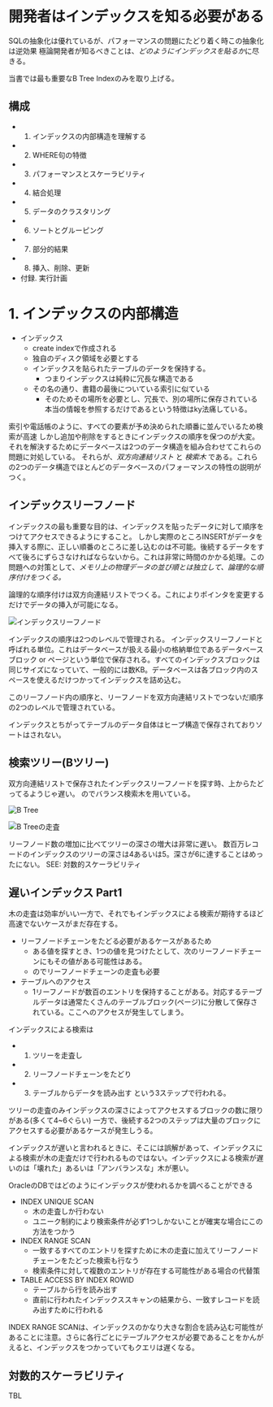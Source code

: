 # 開発者はインデックスを知る必要がある
SQLの抽象化は優れているが、パフォーマンスの問題にたどり着く時この抽象化は逆効果
極論開発者が知るべきことは、*どのようにインデックスを貼るか*に尽きる。

当書では最も重要なB Tree Indexのみを取り上げる。

## 構成
- 1. インデックスの内部構造を理解する
- 2. WHERE句の特徴
- 3. パフォーマンスとスケーラビリティ
- 4. 結合処理
- 5. データのクラスタリング
- 6. ソートとグルーピング
- 7. 部分的結果
- 8. 挿入、削除、更新
- 付録. 実行計画


# 1. インデックスの内部構造
- インデックス
  - create indexで作成される
  - 独自のディスク領域を必要とする
  - インデックスを貼られたテーブルのデータを保持する。
    - つまりインデックスは純粋に冗長な構造である
  - その名の通り、書籍の最後についている索引に似ている
    - そのためその場所を必要とし、冗長で、別の場所に保存されている本当の情報を参照するだけであるという特徴はky法痛している。

索引や電話帳のように、すべての要素が予め決められた順番に並んでいるため検索が高速
しかし追加や削除をするときにインデックスの順序を保つのが大変。
それを解決するためにデータベースは2つのデータ構造を組み合わせてこれらの問題に対処している。
それらが、*双方向連結リスト* と *検索木* である。これらの2つのデータ構造でほとんどのデータベースのパフォーマンスの特性の説明がつく。

## インデックスリーフノード
インデックスの最も重要な目的は、インデックスを貼ったデータに対して順序をつけてアクセスできるようにすること。
しかし実際のところINSERTがデータを挿入する際に、正しい順番のところに差し込むのは不可能。後続するデータをすべて後ろにずらさなければならないから。これは非常に時間のかかる処理。この問題への対策として、*メモリ上の物理データの並び順とは独立して、論理的な順序付けをつくる。*

論理的な順序付けは双方向連結リストでつくる。これによりポインタを変更するだけでデータの挿入が可能になる。

![インデックスリーフノード](https://gyazo.com/c567c63b342ae77cdc2ef27c34ee7054)

インデックスの順序は2つのレベルで管理される。
インデックスリーフノードと呼ばれる単位。これはデータベースが扱える最小の格納単位であるデータベースブロック or ページという単位で保存される。すべてのインデックスブロックは同じサイズになっていて、一般的には数KB。データベースは各ブロック内のスペースを使えるだけつかってインデックスを詰め込む。

このリーフノード内の順序と、リーフノードを双方向連結リストでつないだ順序の2つのレベルで管理されている。


インデックスとちがってテーブルのデータ自体はヒープ構造で保存されておりソートはされない。

## 検索ツリー(Bツリー)
双方向連結リストで保存されたインデックスリーフノードを探す時、上からたどってるようじゃ遅い。
のでバランス検索木を用いている。

![B Tree](https://gyazo.com/ed232e1cc6bba977e2db7606e889d063)

![B Treeの走査](https://gyazo.com/cb87281f950784307072fabedf7c2939)

リーフノード数の増加に比べてツリーの深さの増大は非常に遅い。
数百万レコードのインデックスのツリーの深さは4あるいは5。深さが6に達することはめったにない。
SEE: 対数的スケーラビリティ


## 遅いインデックス Part1
木の走査は効率がいい一方で、それでもインデックスによる検索が期待するほど高速でないケースがまだ存在する。
- リーフノードチェーンをたどる必要があるケースがあるため
  - ある値を探すとき、1つの値を見つけたとして、次のリーフノードチェーンにもその値がある可能性はある。
  - のでリーフノードチェーンの走査も必要
- テーブルへのアクセス
  - 1リーフノードが数百のエントリを保持することがある。対応するテーブルデータは通常たくさんのテーブルブロック(ページ)に分散して保存されている。ここへのアクセスが発生してしまう。

インデックスによる検索は
- 1. ツリーを走査し
- 2. リーフノードチェーンをたどり
- 3. テーブルからデータを読み出す
という3ステップで行われる。

ツリーの走査のみインデックスの深さによってアクセスするブロックの数に限りがある(多くて4~6ぐらい)
一方で、後続する2つのステップは大量のブロックにアクセスする必要があるケースが発生しうる。

インデックスが遅いと言われるときに、そこには誤解があって、インデックスによる検索が木の走査だけで行われるものではない。インデックスによる検索が遅いのは「壊れた」あるいは「アンバランスな」木が悪い。

OracleのDBではどのようにインデックスが使われるかを調べることができる
- INDEX UNIQUE SCAN
  - 木の走査しか行わない
  - ユニーク制約により検索条件が必ず1つしかないことが確実な場合にこの方法をつかう
- INDEX RANGE SCAN
  - 一致するすべてのエントリを探すために木の走査に加えてリーフノードチェーンをたどった検索も行なう
  - 検索条件に対して複数のエントリが存在する可能性がある場合の代替策
- TABLE ACCESS BY INDEX ROWID
  - テーブルから行を読み出す
  - 直前に行われたインデックススキャンの結果から、一致すレコードを読み出すために行われる

INDEX RANGE SCANは、インデックスのかなり大きな割合を読み込む可能性があることに注意。さらに各行ごとにテーブルアクセスが必要であることをかんがえると、インデックスをつかっていてもクエリは遅くなる。
  


## 対数的スケーラビリティ
TBL

## 
